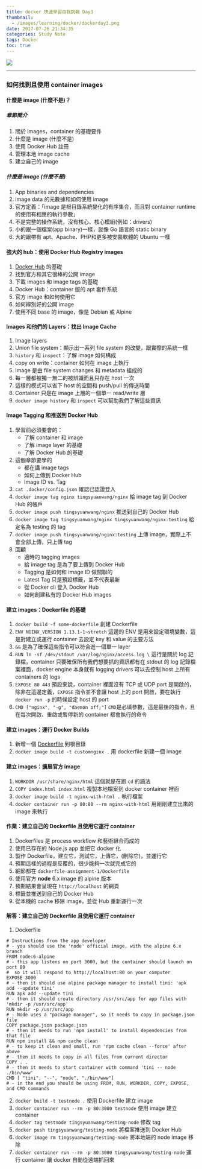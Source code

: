 ```yaml
---
title: docker 快速學習自我挑戰 Day3
thumbnail:
  - /images/learning/docker/dockerday3.png
date: 2017-07-26 21:34:35
categories: Study Note
tags: Docker
toc: true
---
```

<img src="/images/learning/docker/dockerday3.png">

***
### 如何找到且使用 container images
#### 什麼是 image (什麼不是)？
##### 章節簡介
1. 關於 images，container 的基礎要件
2. 什麼是 image (什麼不是)
3. 使用 Docker Hub 註冊
4. 管理本地 image cache
5. 建立自己的 image
##### 什麼是 image (什麼不是)
1. App binaries and dependencies
2. image data 的元數據和如何使用 image
3. 官方定義：「image 是根目錄系統變化的有序集合，而且對 container runtime 的使用有相應的執行參數」
4. 不是完整的操作系統，沒有核心、核心模組(例如：drivers)
5. 小的跟一個檔案(app binary)一樣，就像 Go 語言的 static binary
6. 大的跟帶有 apt、Apache、PHP和更多被安裝軟體的 Ubuntu 一樣
#### 強大的 hub：使用 Docker Hub Registry images
1. [Docker Hub](https://hub.docker.com) 的基礎
2. 找到官方和其它很棒的公開 image
3. 下載 images 和 image tags 的基礎
4. Docker Hub：container 版的 apt 套件系統
5. 官方 image 和如何使用它
6. 如何辨別好的公開 image
7. 使用不同 base 的 image，像是 Debian 或 Alpine
#### Images 和他們的 Layers：找出 Image Cache
1. Image layers
2. Union file system：顯示出一系列 file system 的改變，跟實際的系統一樣
3. `history` 和 `inspect`：了解 image 如何構成
4. copy on write：container 如何在 image 上執行
5. Image 是由 file system changes 和 metadata 組成的
6. 每一層都被獨一無二的被辨識而且只存在 host 一次
7. 這樣的模式可以省下 host 的空間和 push/pull 的傳送時間
8. Container 只是在 image 上層的一個單一 read/write 層
9. `docker image history` 和 `inspect` 可以幫助我們了解這些資訊
#### Image Tagging 和推送到 Docker Hub
1. 學習前必須要會的：
    - 了解 container 和 image
    - 了解 image layer 的基礎
    - 了解 Docker Hub 的基礎
2. 這個章節要學的
    - 都在講 image tags
    - 如何上傳到 Docker Hub
    - Image ID vs. Tag
3. `cat .docker/config.json` 確認已認證登入
4. `docker image tag nginx tingsyuanwang/nginx` 給 image tag 到 Docker Hub 的帳戶
5. `docker image push tingsyuanwang/nginx` 推送到自己的 Docker Hub
6. `docker image tag tingsyuanwang/nginx tingsyuanwang/nginx:testing` 給定名為 testing 的 tag
7. `docker image push tingsyuanwang/nginx:testing` 上傳 image，實際上不會全部上傳，只上傳 tag
8. 回顧
    - 適時的 tagging images
    - 給 image tag 是為了要上傳到 Docker Hub
    - Tagging 是如何和 image ID 做關聯的
    - Latest Tag 只是預設標籤，並不代表最新
    - 從 Docker cli 登入 Docker Hub
    - 如何創建私有的 Docker Hub images
#### 建立 images：Dockerfile 的基礎
1. `docker build -f some-dockerfile` 創建 Dockerfile
2. `ENV NGINX_VERSION 1.13.1-1~stretch` 這邊的 ENV 是用來設定環境變數，這是對建立或運行 container 去設定 key 和 value 的主要方法
3. `&&` 是為了確保這些指令可以符合進一個單一 layer
4. `RUN ln -sf /dev/stdout /var/log/nginx/access.log \` 這行是關於 log 記錄檔，container 只要確保所有我們想要抓的資訊都有在 stdout 的 log 記錄檔案裡面，docker engine 本身就有 logging drivers 可以去控制 host 上所有 containers 的 logs
5. `EXPOSE 80 443` 預設來說，container 裡面沒有 TCP 或 UDP port 是開啟的，除非在這邊定義，`EXPOSE` 指令並不會讓 host 上的 port 開啟，要在執行 `docker run -p` 的時候設定 host 的 port
6. `CMD ["nginx", "-g", "daemon off;"]` `CMD`是必填參數，這是最後的指令，且在每次開啟、重啟或暫停新的 container 都會執行的命令
#### 建立 images：運行 Docker Builds
1. 新增一個 [Dockerfile](https://raw.githubusercontent.com/BretFisher/udemy-docker-mastery/master/dockerfile-sample-1/Dockerfile) 到根目錄
2. `docker image build -t customnginx .` 用 dockerfile 新建一個 image
#### 建立 images：擴展官方 image
1. `WORKDIR /usr/share/nginx/html` 這個就是在跑 `cd` 的語法
2. `COPY index.html index.html` 複製本地檔案到 docker container 裡面
3. `docker image build -t nginx-with-html .` 執行檔案
4. `docker container run -p 80:80 --rm nginx-with-html` 用剛剛建立出來的 image 來執行
#### 作業：建立自己的 Dockerfile 且使用它運行 container
1. Dockerfiles 是 process workflow 和藝術組合而成的
2. 使用已存在的 Node.js app 並把它 docker 化
3. 製作 Dockerfile，建立它，測試它，上傳它，(刪除它)，並運行它
4. 預期這樣的過程是反覆的，很少能夠一次就完成它的
5. 細節都在 `dockerfile-assignment-1/Dockerfile`
6. 使用官方 **node** 6.x image 的 alpine 版本
7. 預期結果會呈現在 `http://localhost` 的網頁
8. 標籤並推送到自己的 Docker Hub
9. 從本機的 cache 移除 image，並從 Hub 重新運行一次
#### 解答：建立自己的 Dockerfile 且使用它運行 container
1. Dockerfile
```
# Instructions from the app developer
# - you should use the 'node' official image, with the alpine 6.x branch
FROM node:6-alpine
# - this app listens on port 3000, but the container should launch on port 80
#  so it will respond to http://localhost:80 on your computer
EXPOSE 3000
# - then it should use alpine package manager to install tini: 'apk add --update tini'
RUN apk add --update tini
# - then it should create directory /usr/src/app for app files with 'mkdir -p /usr/src/app'
RUN mkdir -p /usr/src/app
# - Node uses a "package manager", so it needs to copy in package.json file
COPY package.json package.json
# - then it needs to run 'npm install' to install dependencies from that file
RUN npm install && npm cache clean
# - to keep it clean and small, run 'npm cache clean --force' after above
# - then it needs to copy in all files from current director
COPY . .
# - then it needs to start container with command 'tini -- node ./bin/www'
CMD [ "tini", "--", "node", "./bin/www"]
# - in the end you should be using FROM, RUN, WORKDIR, COPY, EXPOSE, and CMD commands
```
2. `docker build -t testnode .` 使用 Dockerfile 建立 image
3. `docker container run --rm -p 80:3000 testnode` 使用 image 建立 container
4. `docker tag testnode tingsyuanwang/testing-node` 修改 tag
5. `docker push tingsyuanwang/testing-node` 將檔案推送到 Docker Hub
6. `docker image rm tingsyuanwang/testing-node` 將本地端的 node image 移除
7. `docker container run --rm -p 80:3000 tingsyuanwang/testing-node` 運行 container 讓 docker 自動從遠端抓回來